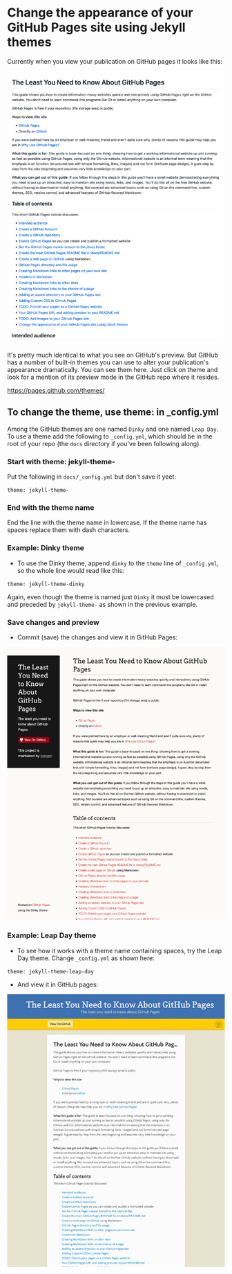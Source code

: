 # Change the appearance of your GitHub Pages site using Jekyll themes

Currently when you view your publication on GitHub pages it looks like this:

![Screen shot of default GitHub Pages theme](assets/github-default-jekyll-theme-1024x1280.png)

It's pretty much identical to what you see on GitHub's preview. But GitHub has
a number of built-in themes you can use to alter your publication's appearance
dramatically. You can see them here. Just click on theme and look for a mention of 
its preview mode in the GitHub repo where it resides.

https://pages.github.com/themes/

## To change the theme, use theme: in _config.yml

Among the GitHub themes are one named `Dinky` and one named `Leap Day`. To use
a theme add the following to `_config.yml`, which should be in the root 
of your repo (the `docs` directory if you've been following along).

### Start with theme: jekyll-theme-

Put the following in `docs/_config.yml` but don't save it yeet:

```
theme: jekyll-theme-
```

### End with the theme name

End the line with the theme name in lowercase. If the theme name has spaces replace
them with dash characters.

### Example: Dinky theme

* To use the Dinky theme, append `dinky` to the `theme` line of `_config.yml`, so
the whole line would read like this:

```
theme: jekyll-theme-dinky
```

Again, even though the theme is named just `Dinky` it must be lowercased and preceded by `jekyll-theme-` as shown in
the previous example.

### Save changes and preview

* Commit (save) the changes and view it in GitHub Pages:

![Screen shot of Dinky theme](assets/jekyll-theme-dinky-1024x1280.png)

### Example: Leap Day theme

* To see how it works with a theme name containing spaces, try the Leap Day theme. 
Change `_config.yml` as shown here:

```
theme: jekyll-theme-leap-day
```

* And view it in GitHub pages:

![Screen shot of Leap Day theme](assets/jekyll-theme-leap-day-1024x1280.png)


